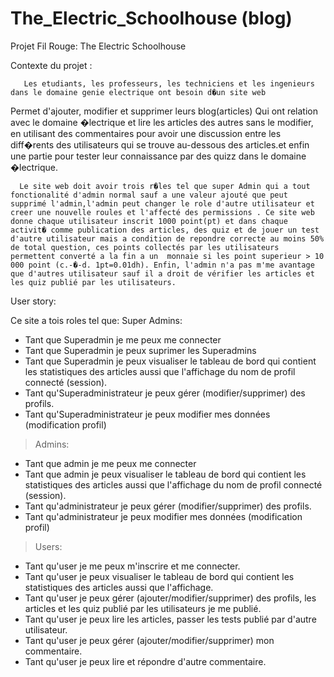 # The_Electric_Schoolhouse (blog)

Projet Fil Rouge: The Electric Schoolhouse

Contexte du projet : 

       Les etudiants, les professeurs, les techniciens et les ingenieurs dans le domaine genie electrique ont besoin d�un site web
Permet d'ajouter, modifier et supprimer leurs blog(articles) Qui ont relation avec le domaine �lectrique et lire les articles des autres sans le modifier, en utilisant des commentaires pour avoir une discussion entre les diff�rents des utilisateurs qui se trouve au-dessous des articles.et enfin une partie pour tester leur connaissance par des quizz dans le domaine �lectrique.

      Le site web doit avoir trois r�les tel que super Admin qui a tout fonctionalité d'admin normal sauf a une valeur ajouté que peut supprimé l'admin,l'admin peut changer le role d'autre utilisateur et creer une nouvelle roules et l'affecté des permissions . Ce site web donne chaque utilisateur inscrit 1000 point(pt) et dans chaque activit� comme publication des articles, des quiz et de jouer un test d'autre utilisateur mais a condition de repondre correcte au moins 50% de total question, ces points collectés par les utilisateurs permettent converté a la fin a un  monnaie si les point superieur > 10 000 point (c.-�-d. 1pt=0.01dh). Enfin, l'admin n'a pas m'me avantage que d'autres utilisateur sauf il a droit de vérifier les articles et les quiz publié par les utilisateurs.

User story:

Ce site a tois roles tel que:
Super Admins:

* Tant que Superadmin je me peux me connecter
* Tant que Superadmin je peux suprimer les Superadmins
* Tant que Superadmin je peux visualiser le tableau de bord qui contient les statistiques des articles aussi que l'affichage du nom de profil connecté (session).
* Tant qu'Superadministrateur je peux gérer (modifier/supprimer) des profils.
* Tant qu'Superadministrateur je peux modifier mes données (modification profil)
> Admins:

* Tant que admin je me peux me connecter
* Tant que admin je peux visualiser le tableau de bord qui contient les statistiques des articles aussi que l'affichage du nom de profil connecté (session).
* Tant qu'administrateur je peux gérer (modifier/supprimer) des profils.
* Tant qu'administrateur je peux modifier mes données (modification profil)

> Users:

* Tant qu'user je me peux m'inscrire et me connecter.
* Tant qu'user je peux visualiser le tableau de bord qui contient les statistiques des articles aussi que l'affichage.
* Tant qu'user je peux gérer (ajouter/modifier/supprimer) des profils, les articles et les quiz publié par les utilisateurs je me publié. 
* Tant qu'user je peux lire les articles, passer les tests publié par d'autre utilisateur.
* Tant qu'user je peux gérer (ajouter/modifier/supprimer) mon commentaire. 
* Tant qu'user je peux lire et répondre d'autre commentaire. 
